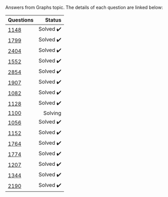 Answers from Graphs topic. The details of each question are linked below:

| Questions | Status                              |
|-----------|-----------------------------------------------------------------------------------------------:| 
| [1148](https://www.beecrowd.com.br/judge/en/problems/view/1148)      | Solved :heavy_check_mark:           |
| [1799](https://www.beecrowd.com.br/judge/en/problems/view/1799)      | Solved :heavy_check_mark:           |
| [2404](https://www.beecrowd.com.br/judge/en/problems/view/2404)      | Solved :heavy_check_mark:           |
| [1552](https://www.beecrowd.com.br/judge/en/problems/view/1552)      | Solved :heavy_check_mark:           |
| [2854](https://www.beecrowd.com.br/judge/en/problems/view/2854)      | Solved :heavy_check_mark:           |
| [1907](https://www.beecrowd.com.br/judge/en/problems/view/1907)      | Solved :heavy_check_mark:           |
| [1082](https://www.beecrowd.com.br/judge/en/problems/view/1082)      | Solved :heavy_check_mark:           |
| [1128](https://www.beecrowd.com.br/judge/en/problems/view/1128)      | Solved :heavy_check_mark:           |
| [1100](https://www.beecrowd.com.br/judge/en/problems/view/1100)      | Solving                             |
| [1056](https://www.beecrowd.com.br/judge/en/problems/view/1056)      | Solved :heavy_check_mark:           |
| [1152](https://www.beecrowd.com.br/judge/en/problems/view/1152)      | Solved :heavy_check_mark:           |
| [1764](https://www.beecrowd.com.br/judge/en/problems/view/1764)      | Solved :heavy_check_mark:           |
| [1774](https://www.beecrowd.com.br/judge/en/problems/view/1764)      | Solved :heavy_check_mark:           |
| [1207](https://www.beecrowd.com.br/judge/en/problems/view/1207)      | Solved :heavy_check_mark:           |
| [1344](https://www.beecrowd.com.br/judge/en/problems/view/1344)      | Solved :heavy_check_mark:           |
| [2190](https://www.beecrowd.com.br/judge/en/problems/view/2190)      | Solved :heavy_check_mark:           |






